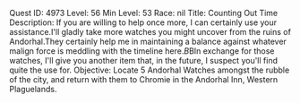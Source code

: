 Quest ID: 4973
Level: 56
Min Level: 53
Race: nil
Title: Counting Out Time
Description: If you are willing to help once more, I can certainly use your assistance.I'll gladly take more watches you might uncover from the ruins of Andorhal.They certainly help me in maintaining a balance against whatever malign force is meddling with the timeline here.$B$BIn exchange for those watches, I'll give you another item that, in the future, I suspect you'll find quite the use for.
Objective: Locate 5 Andorhal Watches amongst the rubble of the city, and return with them to Chromie in the Andorhal Inn, Western Plaguelands.
